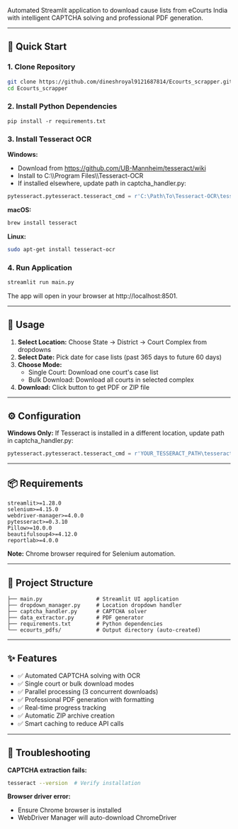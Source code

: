 
Automated Streamlit application to download cause lists from eCourts India with intelligent CAPTCHA solving and professional PDF generation.

---

## 🚀 Quick Start

### 1. Clone Repository
```bash
git clone https://github.com/dineshroyal9121687814/Ecourts_scrapper.git
cd Ecourts_scrapper
```

### 2. Install Python Dependencies
```
pip install -r requirements.txt
```

### 3. Install Tesseract OCR

**Windows:**
- Download from https://github.com/UB-Mannheim/tesseract/wiki
- Install to C:\\\\Program Files\\\\Tesseract-OCR
- If installed elsewhere, update path in captcha_handler.py:
```python
pytesseract.pytesseract.tesseract_cmd = r'C:\Path\To\Tesseract-OCR\tesseract.exe'
```

**macOS:**
```bash
brew install tesseract
```

**Linux:**
```bash
sudo apt-get install tesseract-ocr
```

### 4. Run Application
```bash
streamlit run main.py
```

The app will open in your browser at http://localhost:8501.

---

## 📖 Usage

1. **Select Location:** Choose State → District → Court Complex from dropdowns
2. **Select Date:** Pick date for case lists (past 365 days to future 60 days)
3. **Choose Mode:** 
   - Single Court: Download one court's case list
   - Bulk Download: Download all courts in selected complex
4. **Download:** Click button to get PDF or ZIP file

---

## ⚙️ Configuration

**Windows Only:** If Tesseract is installed in a different location, update path in captcha_handler.py:
```python
pytesseract.pytesseract.tesseract_cmd = r'YOUR_TESSERACT_PATH\tesseract.exe'
```

---

## 📦 Requirements

```text
streamlit>=1.28.0
selenium>=4.15.0
webdriver-manager>=4.0.0
pytesseract>=0.3.10
Pillow>=10.0.0
beautifulsoup4>=4.12.0
reportlab>=4.0.0
```

**Note:** Chrome browser required for Selenium automation.

---

## 📁 Project Structure

```text
├── main.py                 # Streamlit UI application
├── dropdown_manager.py     # Location dropdown handler
├── captcha_handler.py      # CAPTCHA solver
├── data_extractor.py       # PDF generator
├── requirements.txt        # Python dependencies
└── ecourts_pdfs/           # Output directory (auto-created)
```

---

## ✨ Features

- ✅ Automated CAPTCHA solving with OCR
- ✅ Single court or bulk download modes
- ✅ Parallel processing (3 concurrent downloads)
- ✅ Professional PDF generation with formatting
- ✅ Real-time progress tracking
- ✅ Automatic ZIP archive creation
- ✅ Smart caching to reduce API calls

---

## 🐛 Troubleshooting

**CAPTCHA extraction fails:**
```bash
tesseract --version  # Verify installation
```

**Browser driver error:**
- Ensure Chrome browser is installed
- WebDriver Manager will auto-download ChromeDriver

